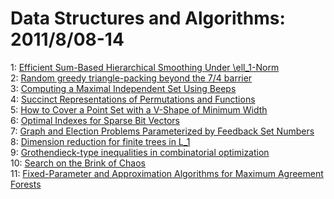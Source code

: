 # Data Structures and Algorithms: 2011/8/08-14  
1: [Efficient Sum-Based Hierarchical Smoothing Under \ell_1-Norm](https://doi.org/10.48550/arXiv.1108.1751)  
2: [Random greedy triangle-packing beyond the 7/4 barrier](https://doi.org/10.48550/arXiv.1108.1781)  
3: [Computing a Maximal Independent Set Using Beeps](https://doi.org/10.48550/arXiv.1108.1926)  
4: [Succinct Representations of Permutations and Functions](https://doi.org/10.48550/arXiv.1108.1983)  
5: [How to Cover a Point Set with a V-Shape of Minimum Width](https://doi.org/10.48550/arXiv.1108.2063)  
6: [Optimal Indexes for Sparse Bit Vectors](https://doi.org/10.48550/arXiv.1108.2157)  
7: [Graph and Election Problems Parameterized by Feedback Set Numbers](https://doi.org/10.48550/arXiv.1108.2191)  
8: [Dimension reduction for finite trees in L_1](https://doi.org/10.48550/arXiv.1108.2290)  
9: [Grothendieck-type inequalities in combinatorial optimization](https://doi.org/10.48550/arXiv.1108.2464)  
10: [Search on the Brink of Chaos](https://doi.org/10.48550/arXiv.1108.2498)  
11: [Fixed-Parameter and Approximation Algorithms for Maximum Agreement  Forests](https://doi.org/10.48550/arXiv.1108.2664)  